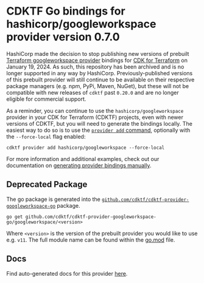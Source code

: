 # CDKTF Go bindings for hashicorp/googleworkspace provider version 0.7.0

HashiCorp made the decision to stop publishing new versions of prebuilt [Terraform googleworkspace provider](https://registry.terraform.io/providers/hashicorp/googleworkspace/0.7.0) bindings for [CDK for Terraform](https://cdk.tf) on January 19, 2024. As such, this repository has been archived and is no longer supported in any way by HashiCorp. Previously-published versions of this prebuilt provider will still continue to be available on their respective package managers (e.g. npm, PyPi, Maven, NuGet), but these will not be compatible with new releases of `cdktf` past `0.20.0` and are no longer eligible for commercial support.

As a reminder, you can continue to use the `hashicorp/googleworkspace` provider in your CDK for Terraform (CDKTF) projects, even with newer versions of CDKTF, but you will need to generate the bindings locally. The easiest way to do so is to use the [`provider add` command](https://developer.hashicorp.com/terraform/cdktf/cli-reference/commands#provider-add), optionally with the `--force-local` flag enabled:

`cdktf provider add hashicorp/googleworkspace --force-local`

For more information and additional examples, check out our documentation on [generating provider bindings manually](https://cdk.tf/imports).

## Deprecated Package

The go package is generated into the [`github.com/cdktf/cdktf-provider-googleworkspace-go`](https://github.com/cdktf/cdktf-provider-googleworkspace-go) package.

`go get github.com/cdktf/cdktf-provider-googleworkspace-go/googleworkspace/<version>`

Where `<version>` is the version of the prebuilt provider you would like to use e.g. `v11`. The full module name can be found
within the [go.mod](https://github.com/cdktf/cdktf-provider-googleworkspace-go/blob/main/googleworkspace/go.mod#L1) file.

## Docs

Find auto-generated docs for this provider [here](https://github.com/cdktf/cdktf-provider-googleworkspace/blob/main/docs/API.go.md).

